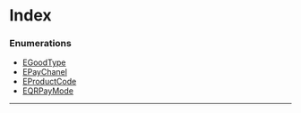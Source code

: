 

# Index

### Enumerations

* [EGoodType](../enums/_requests_trade_bizcontent_enum_.egoodtype.md)
* [EPayChanel](../enums/_requests_trade_bizcontent_enum_.epaychanel.md)
* [EProductCode](../enums/_requests_trade_bizcontent_enum_.eproductcode.md)
* [EQRPayMode](../enums/_requests_trade_bizcontent_enum_.eqrpaymode.md)

---

